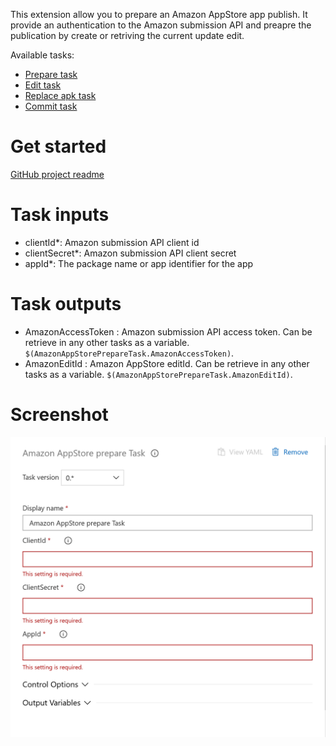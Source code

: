This extension allow you to prepare an Amazon AppStore app publish. It provide an authentication to the Amazon submission API and preapre the publication by create or retriving the current update edit. 

Available tasks: 

- [Prepare task](https://marketplace.visualstudio.com/items?itemName=MaxenceRaoux.amazon-app-store-prepare)
- [Edit task](https://marketplace.visualstudio.com/items?itemName=MaxenceRaoux.amazon-app-store-edit)
- [Replace apk task](https://marketplace.visualstudio.com/items?itemName=MaxenceRaoux.amazon-app-store-replace-apk)
- [Commit task](https://marketplace.visualstudio.com/items?itemName=MaxenceRaoux.amazon-app-store-commit)

# Get started 

[GitHub project readme](https://github.com/Maouxi/amazon-store-api-azure-devops-pipeline-extensions)

# Task inputs

- clientId*: Amazon submission API client id
- clientSecret*: Amazon submission API client secret
- appId*: The package name or app identifier for the app

# Task outputs

- AmazonAccessToken : Amazon submission API access token. Can be retrieve in any other tasks as a variable. `$(AmazonAppStorePrepareTask.AmazonAccessToken)`.
- AmazonEditId : Amazon AppStore editId. Can be retrieve in any other tasks as a variable. `$(AmazonAppStorePrepareTask.AmazonEditId)`.

# Screenshot

[![screenshot](images/screenshot.png "Screenshot")](images/screenshot.png)